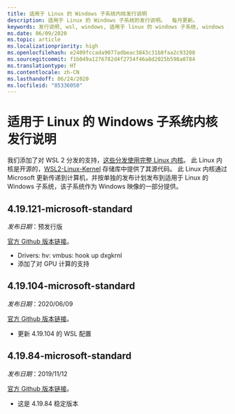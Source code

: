 ```yaml
---
title: 适用于 Linux 的 Windows 子系统内核发行说明
description: 适用于 Linux 的 Windows 子系统的发行说明。  每月更新。
keywords: 发行说明, wsl, windows, 适用于 linux 的 windows 子系统, windows 子系统, ubuntu, kernel
ms.date: 06/09/2020
ms.topic: article
ms.localizationpriority: high
ms.openlocfilehash: e2409fccada9077adbeac3843c31b8faa2c93208
ms.sourcegitcommit: f1b049a1276782d4f2754f46a8d2025b598a0784
ms.translationtype: HT
ms.contentlocale: zh-CN
ms.lasthandoff: 06/24/2020
ms.locfileid: "85336050"
---
```

# <a name="release-notes-for-windows-subsystem-for-linux-kernel"></a>适用于 Linux 的 Windows 子系统内核发行说明

我们添加了对 WSL 2 分发的支持，[这些分发使用完整 Linux 内核](https://devblogs.microsoft.com/commandline/shipping-a-linux-kernel-with-windows/)。 此 Linux 内核是开源的，[WSL2-Linux-Kernel](https://github.com/microsoft/WSL2-Linux-Kernel) 存储库中提供了其源代码。 此 Linux 内核通过 Microsoft 更新传递到计算机，并按单独的发布计划发布到适用于 Linux 的 Windows 子系统，该子系统作为 Windows 映像的一部分提供。

## <a name="419121-microsoft-standard"></a>4.19.121-microsoft-standard
*发布日期*：预发行版

[官方 Github 版本链接](https://github.com/microsoft/WSL2-Linux-Kernel/releases/tag/4.19.121-microsoft-standard)。

* Drivers: hv: vmbus: hook up dxgkrnl
* 添加了对 GPU 计算的支持

## <a name="419104-microsoft-standard"></a>4.19.104-microsoft-standard
*发布日期*：2020/06/09 

[官方 Github 版本链接](https://github.com/microsoft/WSL2-Linux-Kernel/releases/tag/4.19.104-microsoft-standard)。

* 更新 4.19.104 的 WSL 配置

## <a name="41984-microsoft-standard"></a>4.19.84-microsoft-standard
*发布日期*：2019/11/12 

[官方 Github 版本链接](https://github.com/microsoft/WSL2-Linux-Kernel/releases/tag/4.19.84-microsoft-standard)。

* 这是 4.19.84 稳定版本

